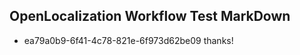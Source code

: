 ## OpenLocalization Workflow Test MarkDown
* ea79a0b9-6f41-4c78-821e-6f973d62be09 
thanks!<!--HONumber=Mar16_HO2-->
